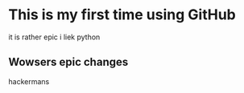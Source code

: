 # This is my first time using GitHub

it is rather epic
i liek python 

## Wowsers epic changes

hackermans